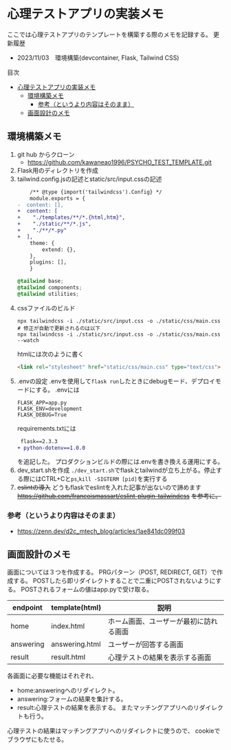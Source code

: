 # 心理テストアプリの実装メモ
ここでは心理テストアプリのテンプレートを構築する際のメモを記録する。
更新履歴
- 2023/11/03　環境構築(devcontainer, Flask, Tailwind CSS)

目次
- [心理テストアプリの実装メモ](#心理テストアプリの実装メモ)
  - [環境構築メモ](#環境構築メモ)
    - [参考（というより内容はそのまま）](#参考というより内容はそのまま)
  - [画面設計のメモ](#画面設計のメモ)

## 環境構築メモ
1. git hub からクローン
    - https://github.com/kawaneao1996/PSYCHO_TEST_TEMPLATE.git
2. Flask用のディレクトリを作成
3. tailwind.config.jsの記述とstatic/src/input.cssの記述
    ```diff
        /** @type {import('tailwindcss').Config} */
        module.exports = {
    -  content: [],
    +  content: [
    +    "./templates/**/*.{html,htm}",
    +    "./static/**/*.js",
    +    "./**/*.py"
    +  ],
        theme: {
            extend: {},
        },
        plugins: [],
        }
    ```
    ```css
    @tailwind base;
    @tailwind components;
    @tailwind utilities;
    ```
4. cssファイルのビルド
    ```shell
    npx tailwindcss -i ./static/src/input.css -o ./static/css/main.css
    # 修正が自動で更新されるのは以下
    npx tailwindcss -i ./static/src/input.css -o ./static/css/main.css --watch
    ```
    htmlには次のように書く
    ```html
    <link rel="stylesheet" href="static/css/main.css" type="text/css">
    ```
5. .envの設定
    .envを使用して```flask run```したときにdebugモード、デプロイモードにする。
    .envには
    ```
    FLASK_APP=app.py
    FLASK_ENV=development
    FLASK_DEBUG=True
    ```
    requirements.txtには
    ```diff
     flask==2.3.3
    + python-dotenv==1.0.0
    ```
    を追記した。
    プロダクションビルドの際には.envを書き換える運用にする。
6. dev_start.shを作成
   `./dev_start.sh`でflaskとtailwindが立ち上がる。停止する際にはCTRL+Cと`ps`,`kill -SIGTERM [pid]`を実行する
7. ~~eslintの導入~~ どうもflaskでeslintを入れた記事が出ないので諦めます
   ~~https://github.com/francoismassart/eslint-plugin-tailwindcss~~
   ~~を参考に。~~

### 参考（というより内容はそのまま）
- https://zenn.dev/d2c_mtech_blog/articles/1ae841dc099f03
## 画面設計のメモ
画面については３つを作成する。
PRGパターン（POST, REDIRECT, GET）で作成する。
POSTしたら即リダイレクトすることで二重にPOSTされないようにする。
POSTされるフォームの値はapp.pyで受け取る。


|endpoint|template(html)|説明|
|---|---|---|
|home|index.html|ホーム画面、ユーザーが最初に訪れる画面|
|answering|answering.html|ユーザーが回答する画面|
|result|result.html|心理テストの結果を表示する画面

各画面に必要な機能はそれぞれ、
- home:answeringへのリダイレクト。
- answering:フォームの結果を集計する。
- result:心理テストの結果を表示する。
    またマッチングアプリへのリダイレクトも行う。

心理テストの結果はマッチングアプリへのリダイレクトに使うので、
cookieでブラウザにもたせる。
